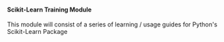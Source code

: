 #### Scikit-Learn Training Module
This module will consist of a series of learning / usage guides for Python's Scikit-Learn Package